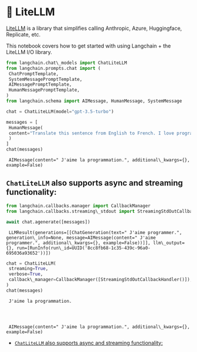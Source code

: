 # 🚅 LiteLLM

[LiteLLM](https://github.com/BerriAI/litellm) is a library that simplifies calling Anthropic, Azure, Huggingface, Replicate, etc.

This notebook covers how to get started with using Langchain + the LiteLLM I/O library.

```python
from langchain.chat\_models import ChatLiteLLM  
from langchain.prompts.chat import (  
 ChatPromptTemplate,  
 SystemMessagePromptTemplate,  
 AIMessagePromptTemplate,  
 HumanMessagePromptTemplate,  
)  
from langchain.schema import AIMessage, HumanMessage, SystemMessage  

```

```python
chat = ChatLiteLLM(model="gpt-3.5-turbo")  

```

```python
messages = [  
 HumanMessage(  
 content="Translate this sentence from English to French. I love programming."  
 )  
]  
chat(messages)  

```

```text
 AIMessage(content=" J'aime la programmation.", additional\_kwargs={}, example=False)  

```

## `ChatLiteLLM` also supports async and streaming functionality:[​](#chatlitellm-also-supports-async-and-streaming-functionality "Direct link to chatlitellm-also-supports-async-and-streaming-functionality")

```python
from langchain.callbacks.manager import CallbackManager  
from langchain.callbacks.streaming\_stdout import StreamingStdOutCallbackHandler  

```

```python
await chat.agenerate([messages])  

```

```text
 LLMResult(generations=[[ChatGeneration(text=" J'aime programmer.", generation\_info=None, message=AIMessage(content=" J'aime programmer.", additional\_kwargs={}, example=False))]], llm\_output={}, run=[RunInfo(run\_id=UUID('8cc8fb68-1c35-439c-96a0-695036a93652'))])  

```

```python
chat = ChatLiteLLM(  
 streaming=True,  
 verbose=True,  
 callback\_manager=CallbackManager([StreamingStdOutCallbackHandler()]),  
)  
chat(messages)  

```

```text
 J'aime la programmation.  
  
  
  
  
 AIMessage(content=" J'aime la programmation.", additional\_kwargs={}, example=False)  

```

- [`ChatLiteLLM` also supports async and streaming functionality:](#chatlitellm-also-supports-async-and-streaming-functionality)
